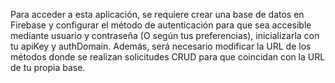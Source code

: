 Para acceder a esta aplicación, se requiere crear una base de datos en Firebase y 
configurar el método de autenticación para que sea accesible mediante usuario y 
contraseña (O según tus preferencias), inicializarla con tu apiKey y authDomain. 
Además, será necesario modificar la URL de los métodos donde se realizan solicitudes 
CRUD para que coincidan con la URL de tu propia base.
